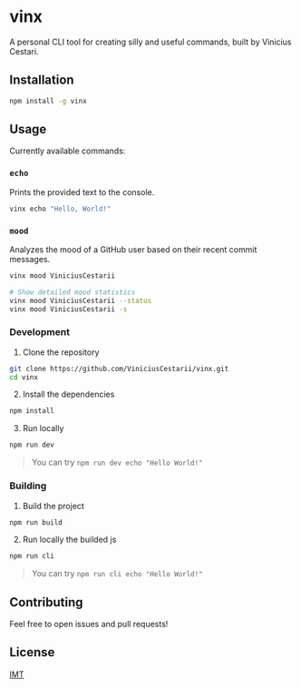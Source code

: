 # vinx

A personal CLI tool for creating silly and useful commands, built by Vinicius Cestari.

## Installation

```bash
npm install -g vinx
```

## Usage

Currently available commands:

### `echo`

Prints the provided text to the console.

```bash
vinx echo "Hello, World!"
```

### `mood`

Analyzes the mood of a GitHub user based on their recent commit messages.

```bash
vinx mood ViniciusCestarii

# Show detailed mood statistics
vinx mood ViniciusCestarii --status
vinx mood ViniciusCestarii -s
```

### Development

1. Clone the repository
  ```bash 
  git clone https://github.com/ViniciusCestarii/vinx.git
  cd vinx
  ```

2. Install the dependencies
  ```bash
  npm install
  ```

3. Run locally
  ```bash
  npm run dev
  ```

> You can try `npm run dev echo "Hello World!"`

### Building

1. Build the project
  ```bash
  npm run build
  ```

2. Run locally the builded js
  ```bash
  npm run cli
  ```

> You can try `npm run cli echo "Hello World!"`

## Contributing

Feel free to open issues and pull requests!

## License

[IMT](https://github.com/ViniciusCestarii/modular-pets/blob/main/LICENSE)